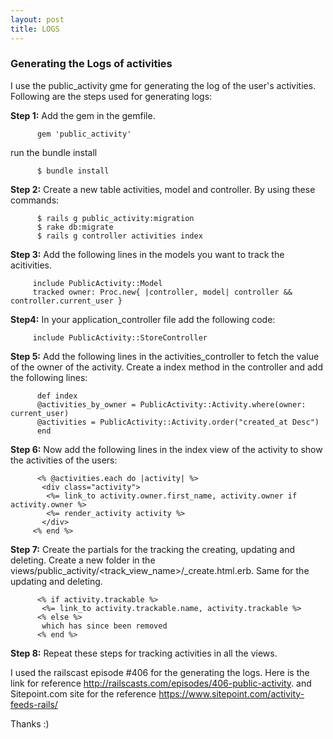 ```yaml
---
layout: post
title: LOGS
---
```

### Generating the Logs of activities ###

I use the public_activity gme for generating the log of the user's activities. Following are the steps used for generating logs:

**Step 1:** Add the gem in the gemfile.
          
          gem 'public_activity'

run the bundle install

          $ bundle install

**Step 2:** Create a new table activities, model and controller. By using these commands:

          $ rails g public_activity:migration
          $ rake db:migrate
          $ rails g controller activities index
          
**Step 3:** Add the following lines in the models you want to track the acitivities.

         include PublicActivity::Model
         tracked owner: Proc.new{ |controller, model| controller && controller.current_user }
         
**Step4:** In your application_controller file add the following code:

         include PublicActivity::StoreController
         
**Step 5:** Add the following lines in the activities_controller to fetch the value of the owner of the activity. Create a index method 
in the controller and add the following lines:

          def index
          @activities_by_owner = PublicActivity::Activity.where(owner: current_user)
          @activities = PublicActivity::Activity.order("created_at Desc")
          end

**Step 6:** Now add the following lines in the index view of the activity to show the activities of the users:

          <% @activities.each do |activity| %>
           <div class="activity">
            <%= link_to activity.owner.first_name, activity.owner if activity.owner %>
            <%= render_activity activity %>
           </div>
         <% end %>
         
**Step 7:** Create the partials for the tracking the creating, updating and deleting. Create a new folder in the 
views/public_activity/<track_view_name>/_create.html.erb. Same for the updating and deleting.

          <% if activity.trackable %>
           <%= link_to activity.trackable.name, activity.trackable %>
          <% else %>
           which has since been removed
          <% end %>
**Step 8:** Repeat these steps for tracking activities in all the views.

I used the railscast episode #406 for the generating the logs. Here is the link for reference http://railscasts.com/episodes/406-public-activity.
and Sitepoint.com site for the reference https://www.sitepoint.com/activity-feeds-rails/

Thanks :)
         

